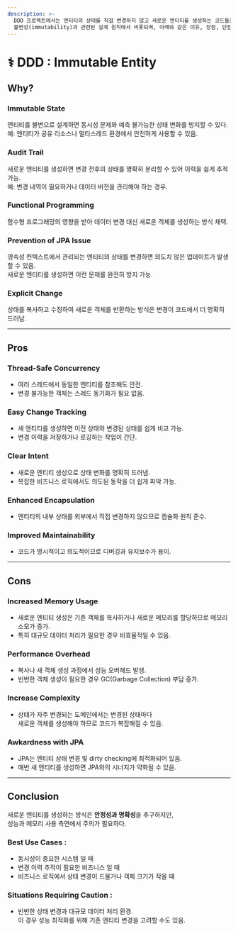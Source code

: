 ```yaml
---
description: >-
  DDD 프로젝트에서는 엔티티의 상태를 직접 변경하지 않고 새로운 엔티티를 생성하는 코드들을 자주 볼 수 있다. 이는
  불변성(immutability)과 관련된 설계 원칙에서 비롯되며, 아래와 같은 이유, 장점, 단점이 있다.
---
```


# ⚕️ DDD : Immutable Entity

## **Why?**

### **Immutable State**

엔티티를 불변으로 설계하면 동시성 문제와 예측 불가능한 상태 변화를 방지할 수 있다.\
예: 엔티티가 공유 리소스나 멀티스레드 환경에서 안전하게 사용할 수 있음.

### **Audit Trail**

새로운 엔티티를 생성하면 변경 전후의 상태를 명확히 분리할 수 있어 이력을 쉽게 추적 가능.\
예: 변경 내역이 필요하거나 데이터 버전을 관리해야 하는 경우.

### **Functional Programming**

함수형 프로그래밍의 영향을 받아 데이터 변경 대신 새로운 객체를 생성하는 방식 채택.

### **Prevention of JPA Issue**&#x20;

영속성 컨텍스트에서 관리되는 엔티티의 상태를 변경하면 의도치 않은 업데이트가 발생할 수 있음.\
새로운 엔티티를 생성하면 이런 문제를 완전히 방지 가능.

### **Explicit Change**

상태를 복사하고 수정하여 새로운 객체를 반환하는 방식은 변경이 코드에서 더 명확히 드러남.

***

## Pros

### Thread-Safe Concurrency

* 여러 스레드에서 동일한 엔티티를 참조해도 안전.
* 변경 불가능한 객체는 스레드 동기화가 필요 없음.

### **Easy Change Tracking**

* 새 엔티티를 생성하면 이전 상태와 변경된 상태를 쉽게 비교 가능.
* 변경 이력을 저장하거나 로깅하는 작업이 간단.

### **Clear Intent**

* 새로운 엔티티 생성으로 상태 변화를 명확히 드러냄.
* 복잡한 비즈니스 로직에서도 의도된 동작을 더 쉽게 파악 가능.

### **Enhanced Encapsulation**

* 엔티티의 내부 상태를 외부에서 직접 변경하지 않으므로 캡슐화 원칙 준수.

### **Improved Maintainability**

* 코드가 명시적이고 의도적이므로 디버깅과 유지보수가 용이.

***

## **Cons**

### Increased Memory Usage

* 새로운 엔티티 생성은 기존 객체를 복사하거나 새로운 메모리를 할당하므로 메모리 소모가 증가.
* 특히 대규모 데이터 처리가 필요한 경우 비효율적일 수 있음.

### **Performance Overhead**

* 복사나 새 객체 생성 과정에서 성능 오버헤드 발생.
* 빈번한 객체 생성이 필요한 경우 GC(Garbage Collection) 부담 증가.

### **Increase Complexity**

* 상태가 자주 변경되는 도메인에서는 변경된 상태마다 \
  새로운 객체를 생성해야 하므로 코드가 복잡해질 수 있음.

### **Awkardness with JPA**

* JPA는 엔티티 상태 변경 및 dirty checking에 최적화되어 있음.
* 매번 새 엔티티를 생성하면 JPA와의 시너지가 약화될 수 있음.

***

## Conclusion

새로운 엔티티를 생성하는 방식은 **안정성과 명확성**을 추구하지만, \
성능과 메모리 사용 측면에서 주의가 필요하다.

### Best Use Cases :

* 동시성이 중요한 시스템 일 때
* 변경 이력 추적이 필요한 비즈니스 일 때
* 비즈니스 로직에서 상태 변경이 드물거나 객체 크기가 작을 때

### Situations Requiring Caution **:**

* 빈번한 상태 변경과 대규모 데이터 처리 환경.\
  이 경우 성능 최적화를 위해 기존 엔티티 변경을 고려할 수도 있음.
